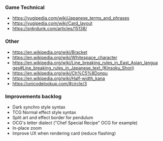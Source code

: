 ### Game Technical
* <https://yugipedia.com/wiki/Japanese_terms_and_phrases>
* <https://yugipedia.com/wiki/Card_layout>
* <https://snkrdunk.com/articles/15138/>

### Other
* <https://en.wikipedia.org/wiki/Bracket>
* <https://en.wikipedia.org/wiki/Whitespace_character>
* <https://en.wikipedia.org/wiki/Line_breaking_rules_in_East_Asian_languages#Line_breaking_rules_in_Japanese_text_(Kinsoku_Shori)>
* <https://en.wikipedia.org/wiki/Ch%C5%8Donpu>
* <https://en.wikipedia.org/wiki/Half-width_kana>
* <https://unicodelookup.com/#circle/3>

### Improvements backlog

* Dark synchro style syntax
* TCG Normal effect style syntax
* Split art and effect border for pendulum
* OCG's letter dialect ("Chef Special Recipe" OCG for example)
* In-place zoom
* Improve UX when rendering card (reduce flashing)